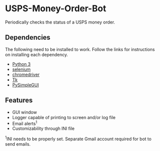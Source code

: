 # USPS-Money-Order-Bot
Periodically checks the status of a USPS money order.

## Dependencies
The following need to be installed to work. Follow the links for instructions on installing each dependency.
* [Python 3](https://www.python.org/downloads/)
* [selenium](https://selenium-python.readthedocs.io/installation.html)
* [chromedriver](https://chromedriver.chromium.org/getting-started)
* [Tk](https://tkdocs.com/tutorial/install.html)
* [PySimpleGUI](https://pypi.org/project/PySimpleGUI/)

## Features
* GUI window
* Logger capable of printing to screen and/or log file
* Email alerts<sup>1</sup>
* Customizability through INI file

<sup>1</sup>INI needs to be properly set. Separate Gmail account required for bot to send emails.

